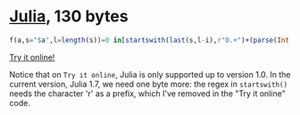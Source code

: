# [Julia][1], 130 bytes
    
```julia
f(a,s="$a",l=length(s))=0 in[startswith(last(s,l-i),r"0.+")+(parse(Int,last(s,l-i))^.5+parse(Int,first(s,i))^.5)%1 for i in 1:l-1]
```    
[Try it online!][2]

Notice that on `Try it online`, Julia is only supported up to version 1.0. In the current version, Julia 1.7, we need one byte more: the regex in `startswith()` needs the character 'r' as a prefix, which I've removed in the "Try it online" code.
    
[1]: https://julialang.org/
[2]: https://tio.run/##TYxBCsIwEEWvEoJChqYlI2mhQt17hlIhC6ORGEsSsbePU10oDPzHf5@5Pb0zuJRihZFp4BvDpR/8OVzyVSSAQTEXxpRNzOnlqPMmZZGkrx1IrpqKQyVmE9NZHEOWfxZOTVv9jHXxo74CtsjsIzJH3xnufY1TmaML2QdxN7NY6oMVC8gRUbJeSYZKEaHWBJQt7vqu7daq06slUtjRlg71BFDe